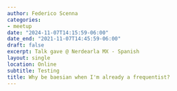 ```yaml
---
author: Federico Scenna
categories:
- meetup
date: "2024-11-07T14:15:59-06:00"
date_end: "2021-11-07T14:45:59-06:00"
draft: false
excerpt: Talk gave @ Nerdearla MX - Spanish
layout: single
location: Online
subtitle: Testing
title: Why be baesian when I'm already a frequentist?
---
```


